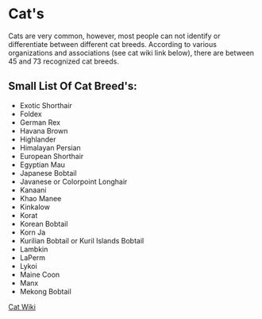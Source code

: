 # Cat's

Cats are very common, however, most people can not identify or differentiate between different cat breeds. According to various organizations and associations (see cat wiki link below), there are between 45 and 73 recognized cat breeds.

## Small List Of Cat Breed's:

- Exotic Shorthair
- Foldex
- German Rex
- Havana Brown
- Highlander
- Himalayan Persian
- European Shorthair
- Egyptian Mau
- Japanese Bobtail
- Javanese or Colorpoint Longhair
- Kanaani
- Khao Manee
- Kinkalow
- Korat
- Korean Bobtail
- Korn Ja
- Kurilian Bobtail or Kuril Islands Bobtail
- Lambkin
- LaPerm
- Lykoi
- Maine Coon
- Manx
- Mekong Bobtail

[Cat Wiki](https://en.wikipedia.org/wiki/List_of_cat_breeds)


